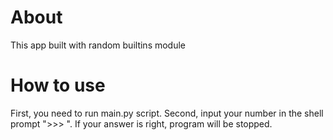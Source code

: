 # About
This app built with random  builtins module

# How to use
First, you need to run main.py script.
Second, input your number in the shell prompt ">>> ".
If your answer is right, program will be stopped.